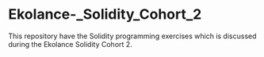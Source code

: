 # Ekolance-_Solidity_Cohort_2
This repository have the Solidity programming exercises which is discussed during the Ekolance Solidity Cohort 2.
